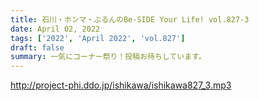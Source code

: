 ```yaml
---
title: 石川・ホンマ・ぶるんのBe-SIDE Your Life! vol.827-3
date: April 02, 2022
tags: ['2022', 'April 2022', 'vol.827']
draft: false
summary: 一気にコーナー祭り！投稿お待ちしています。
---
```


http://project-phi.ddo.jp/ishikawa/ishikawa827_3.mp3
